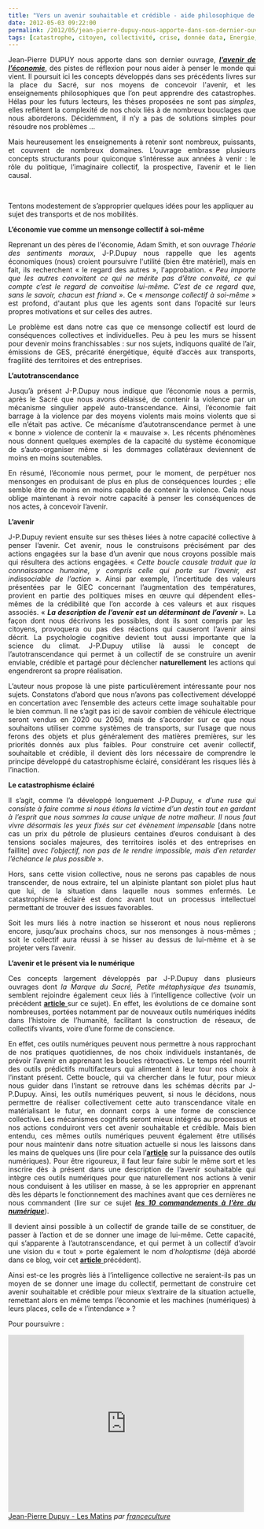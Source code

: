 ```yaml
---
title: "Vers un avenir souhaitable et crédible - aide philosophique de J-P.Dupuy"
date: 2012-05-03 09:22:00
permalink: /2012/05/jean-pierre-dupuy-nous-apporte-dans-son-dernier-ouvrage-des-pistes-de-reflexion-pour-nous-aider-a-penser-le-monde-qui-vient.html
tags: [catastrophe, citoyen, collectivité, crise, donnée data, Energie, holoptisme, intelligence collective, internet, pensée complexe, théorie des jeux]
---
```


<p style="text-align: justify;">﻿Jean-Pierre DUPUY nous apporte dans son dernier ouvrage, <a href="http://www.amazon.fr/LAvenir-leconomie-lecomystification-Jean-Pierre-Dupuy/dp/toc/2081253453" target="_blank"><strong><em>l’avenir de l’économie</em></strong></a>, des pistes de réflexion pour nous aider à penser le monde qui vient. Il poursuit ici les concepts développés dans ses précédents livres sur la place du Sacré, sur nos moyens de concevoir l'avenir, et les enseignements philosophiques que l’on peut apprendre des catastrophes. Hélas pour les futurs lecteurs, les thèses proposées ne sont pas <em>simples</em>, elles reflètent la complexité de nos choix liés à de nombreux bouclages que nous aborderons. Décidemment, il n’y a pas de solutions simples pour résoudre nos problèmes …</p> <p style="text-align: justify;">Mais heureusement les enseignements à retenir sont nombreux, puissants, et couvrent de nombreux domaines. L’ouvrage embrasse plusieurs concepts structurants pour quiconque s’intéresse aux années à venir : le rôle du politique, l’imaginaire collectif, la prospective, l’avenir et le lien causal.</p> <p style="text-align: justify;"> </p>   <!--more-->  Tentons modestement de s’approprier quelques idées pour les appliquer au sujet des transports et de nos mobilités. <p style="text-align: justify;"><strong>L’économie vue comme un mensonge collectif à soi-même</strong></p> <p style="text-align: justify;">Reprenant un des pères de l'économie, Adam Smith, et son ouvrage <em>Théorie des sentiments moraux</em>, J-P.Dupuy nous rappelle que les agents économiques (nous) croient poursuivre l'utilité (bien être matériel), mais en fait, ils recherchent « le regard des autres », l'approbation. « <em>Peu importe que les autres convoitent ce qui ne mérite pas d’être convoité, ce qui compte c’est le regard de convoitise lui-même. C’est de ce regard que, sans le savoir, chacun est friand</em> ». Ce « <em>mensonge collectif à soi-même</em> » est profond, d'autant plus que les agents sont dans l’opacité sur leurs propres motivations et sur celles des autres.</p> <p style="text-align: justify;">Le problème est dans notre cas que ce mensonge collectif est lourd de conséquences collectives et individuelles. Peu à peu les murs se hissent pour devenir moins franchissables : sur nos sujets, indiquons qualité de l’air, émissions de GES, précarité énergétique, équité d’accès aux transports, fragilité des territoires et des entreprises.</p> <p style="text-align: justify;"><strong>L’autotranscendance</strong></p> <p style="text-align: justify;">Jusqu’à présent J-P.Dupuy nous indique que l’économie nous a permis, après le Sacré que nous avons délaissé, de contenir la violence par un mécanisme singulier appelé auto-transcendance. Ainsi, l’économie fait barrage à la violence par des moyens violents mais moins violents que si elle n’était pas active. Ce mécanisme d’autotranscendance permet à une « bonne » violence de contenir la « mauvaise ». Les récents phénomènes nous donnent quelques exemples de la capacité du système économique de s’auto-organiser même si les dommages collatéraux deviennent de moins en moins soutenables.</p> <p style="text-align: justify;">En résumé, l’économie nous permet, pour le moment, de perpétuer nos mensonges en produisant de plus en plus de conséquences lourdes ; elle semble être de moins en moins capable de contenir la violence. Cela nous oblige maintenant à revoir notre capacité à penser les conséquences de nos actes, à concevoir l’avenir.</p> <p style="text-align: justify;"><strong>L’avenir</strong></p> <p style="text-align: justify;">J-P.Dupuy revient ensuite sur ses thèses liées à notre capacité collective à penser l’avenir. Cet avenir, nous le construisons précisément par des actions engagées sur la base d’un avenir que nous croyons possible mais qui résultera des actions engagées. « <em>Cette boucle causale traduit que la connaissance humaine, y compris celle qui porte sur l’avenir, est indissociable de l’action</em> ». Ainsi par exemple, l’incertitude des valeurs présentées par le GIEC concernant l’augmentation des températures, provient en partie des politiques mises en œuvre qui dépendent elles-mêmes de la crédibilité que l’on accorde à ces valeurs et aux risques associés. « <strong><em>La description de l’avenir est un déterminant de l’avenir</em> </strong>». La façon dont nous décrivons les possibles, dont ils sont compris par les citoyens, provoquera ou pas des réactions qui causeront l’avenir ainsi décrit. La psychologie cognitive devient tout aussi importante que la science du climat. J-P.Dupuy utilise là aussi le concept de l’autotranscendance qui permet à un collectif de se construire un avenir enviable, crédible et partagé pour déclencher <strong>naturellement</strong> les actions qui engendreront sa propre réalisation.</p> <p style="text-align: justify;">L’auteur nous propose là une piste particulièrement intéressante pour nos sujets. Constatons d’abord que nous n’avons pas collectivement développé en concertation avec l’ensemble des acteurs cette image souhaitable pour le bien commun. Il ne s’agit pas ici de savoir combien de véhicule électrique seront vendus en 2020 ou 2050, mais de s’accorder sur ce que nous souhaitons utiliser comme systèmes de transports, sur l’usage que nous ferons des objets et plus généralement des matières premières, sur les priorités donnés aux plus faibles. Pour construire cet avenir collectif, souhaitable et crédible, il devient dès lors nécessaire de comprendre le principe développé du catastrophisme éclairé, considérant les risques liés à l’inaction.</p> <p style="text-align: justify;"><strong>Le catastrophisme éclairé</strong></p> <p style="text-align: justify;">Il s’agit, comme l’a développé longuement J-P.Dupuy, « <em>d’une ruse qui consiste à faire comme si nous étions la victime d’un destin tout en gardant à l’esprit que nous sommes la cause unique de notre malheur. Il nous faut vivre désormais les yeux fixés sur cet évènement impensable</em> [dans notre cas un prix du pétrole de plusieurs centaines d’euros conduisant à des tensions sociales majeures, des territoires isolés et des entreprises en faillite] <em>avec l’objectif, non pas de le rendre impossible, mais d’en retarder l’échéance le plus possible</em> ».</p> <p style="text-align: justify;">Hors, sans cette vision collective, nous ne serons pas capables de nous transcender, de nous extraire, tel un alpiniste plantant son piolet plus haut que lui, de la situation dans laquelle nous sommes enfermés. Le catastrophisme éclairé est donc avant tout un processus intellectuel permettant de trouver des issues favorables.</p> <p style="text-align: justify;">Soit les murs liés à notre inaction se hisseront et nous nous replierons encore, jusqu’aux prochains chocs, sur nos mensonges à nous-mêmes ; soit le collectif aura réussi à se hisser au dessus de lui-même et à se projeter vers l’avenir.</p> <p style="text-align: justify;"><strong>L’avenir et le présent via le numérique</strong></p> <p style="text-align: justify;">Ces concepts largement développés par J-P.Dupuy dans plusieurs ouvrages dont <em>la Marque du Sacré, Petite métaphysique des tsunamis</em>, semblent rejoindre également ceux liés à l’intelligence collective (voir un précédent <a href="https://gabrielplassat.github.io/transportsdufutur/2012/03/innovations-monnaies-les-problemes-complexes-ne-seront-jamais-resolues-par-des-solutions-simples.html" target="_blank"><strong>article</strong> </a>sur ce sujet). En effet, les évolutions de ce domaine sont nombreuses, portées notamment par de nouveaux outils numériques inédits dans l’histoire de l’humanité, facilitant la construction de réseaux, de collectifs vivants, voire d’une forme de conscience.</p> <p style="text-align: justify;">En effet, ces outils numériques peuvent nous permettre à nous rapprochant de nos pratiques quotidiennes, de nos choix individuels instantanés, de prévoir l’avenir en apprenant les boucles rétroactives. Le temps réel nourrit des outils prédictifs multifacteurs qui alimentent à leur tour nos choix à l’instant présent. Cette boucle, qui va chercher dans le futur, pour mieux nous guider dans l’instant se retrouve dans les schémas décrits par J-P.Dupuy. Ainsi, les outils numériques peuvent, si nous le décidons, nous permettre de réaliser collectivement cette auto transcendance vitale en matérialisant le futur, en donnant corps à une forme de conscience collective. Les mécanismes cognitifs seront mieux intégrés au processus et nos actions conduiront vers cet avenir souhaitable et crédible. Mais bien entendu, ces mêmes outils numériques peuvent également être utilisés pour nous maintenir dans notre situation actuelle si nous les laissons dans les mains de quelques uns (lire pour cela l’<a href="https://gabrielplassat.github.io/transportsdufutur/2012/04/nos-systemes-de-transport-et-la-revolution-numerique-pourquoi-cela-va-tout-changer.html" target="_blank"><strong>article</strong></a> sur la puissance des outils numériques). Pour être rigoureux, il faut leur faire subir le même sort et les inscrire dès à présent dans une description de l’avenir souhaitable qui intègre ces outils numériques pour que naturellement nos actions à venir nous conduisent à les utiliser en masse, à se les approprier en apprenant dès les départs le fonctionnement des machines avant que ces dernières ne nous commandent (lire sur ce sujet <strong><em><a href="http://www.amazon.fr/Les-10-commandements-l%C3%A8re-numerique/dp/2916571655/ref=sr_1_1?s=books&ie=UTF8&qid=1335982830&sr=1-1" target="_blank">les 10 commandements à l’ère du numérique</a></em></strong>).</p> <p style="text-align: justify;">Il devient ainsi possible à un collectif de grande taille de se constituer, de passer à l’action et de se donner une image de lui-même. Cette capacité, qui s’apparente à l’autotranscendance, et qui permet à un collectif d’avoir une vision du « tout » porte également le nom d’<em>holoptisme</em> (déjà abordé dans ce blog, voir cet <a href="https://gabrielplassat.github.io/transportsdufutur/2012/03/innovations-monnaies-les-problemes-complexes-ne-seront-jamais-resolues-par-des-solutions-simples.html" target="_blank"><strong>article</strong> </a>précédent).</p> <p style="text-align: justify;">Ainsi est-ce les progrès liés à l’intelligence collective ne seraient-ils pas un moyen de se donner une image du collectif, permettant de construire cet avenir souhaitable et crédible pour mieux s’extraire de la situation actuelle, remettant alors en même temps l’économie et les machines (numériques) à leurs places, celle de « l’intendance » ?</p> <p>Pour poursuivre :</p> <p><iframe frameborder="0" height="360" src="http://www.dailymotion.com/embed/video/xoy6l3" width="480"></iframe><br /><a href="http://www.dailymotion.com/video/xoy6l3_jean-pierre-dupuy-les-matins_news" target="_blank">Jean-Pierre Dupuy - Les Matins</a> <em>par <a href="http://www.dailymotion.com/franceculture" target="_blank">franceculture</a></em></p>
